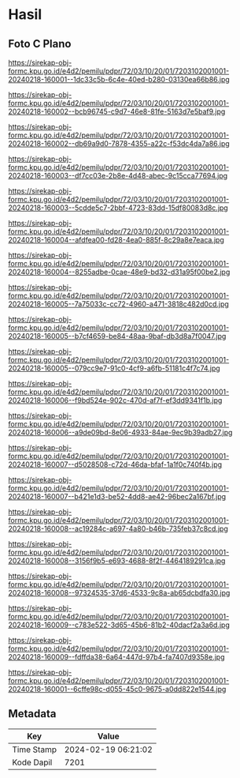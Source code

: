 # Hasil

## Foto C Plano

https://sirekap-obj-formc.kpu.go.id/e4d2/pemilu/pdpr/72/03/10/20/01/7203102001001-20240218-160001--1dc33c5b-6c4e-40ed-b280-03130ea66b86.jpg

https://sirekap-obj-formc.kpu.go.id/e4d2/pemilu/pdpr/72/03/10/20/01/7203102001001-20240218-160002--bcb96745-c9d7-46e8-81fe-5163d7e5baf9.jpg

https://sirekap-obj-formc.kpu.go.id/e4d2/pemilu/pdpr/72/03/10/20/01/7203102001001-20240218-160002--db69a9d0-7878-4355-a22c-f53dc4da7a86.jpg

https://sirekap-obj-formc.kpu.go.id/e4d2/pemilu/pdpr/72/03/10/20/01/7203102001001-20240218-160003--df7cc03e-2b8e-4d48-abec-9c15cca77694.jpg

https://sirekap-obj-formc.kpu.go.id/e4d2/pemilu/pdpr/72/03/10/20/01/7203102001001-20240218-160003--5cdde5c7-2bbf-4723-83dd-15df80083d8c.jpg

https://sirekap-obj-formc.kpu.go.id/e4d2/pemilu/pdpr/72/03/10/20/01/7203102001001-20240218-160004--afdfea00-fd28-4ea0-885f-8c29a8e7eaca.jpg

https://sirekap-obj-formc.kpu.go.id/e4d2/pemilu/pdpr/72/03/10/20/01/7203102001001-20240218-160004--8255adbe-0cae-48e9-bd32-d31a95f00be2.jpg

https://sirekap-obj-formc.kpu.go.id/e4d2/pemilu/pdpr/72/03/10/20/01/7203102001001-20240218-160005--7a75033c-cc72-4960-a471-3818c482d0cd.jpg

https://sirekap-obj-formc.kpu.go.id/e4d2/pemilu/pdpr/72/03/10/20/01/7203102001001-20240218-160005--b7cf4659-be84-48aa-9baf-db3d8a7f0047.jpg

https://sirekap-obj-formc.kpu.go.id/e4d2/pemilu/pdpr/72/03/10/20/01/7203102001001-20240218-160005--079cc9e7-91c0-4cf9-a6fb-51181c4f7c74.jpg

https://sirekap-obj-formc.kpu.go.id/e4d2/pemilu/pdpr/72/03/10/20/01/7203102001001-20240218-160006--f9bd524e-902c-470d-af7f-ef3dd9341f1b.jpg

https://sirekap-obj-formc.kpu.go.id/e4d2/pemilu/pdpr/72/03/10/20/01/7203102001001-20240218-160006--a9de09bd-8e06-4933-84ae-9ec9b39adb27.jpg

https://sirekap-obj-formc.kpu.go.id/e4d2/pemilu/pdpr/72/03/10/20/01/7203102001001-20240218-160007--d5028508-c72d-46da-bfaf-1a1f0c740f4b.jpg

https://sirekap-obj-formc.kpu.go.id/e4d2/pemilu/pdpr/72/03/10/20/01/7203102001001-20240218-160007--b421e1d3-be52-4dd8-ae42-96bec2a167bf.jpg

https://sirekap-obj-formc.kpu.go.id/e4d2/pemilu/pdpr/72/03/10/20/01/7203102001001-20240218-160008--ac19284c-a697-4a80-b46b-735feb37c8cd.jpg

https://sirekap-obj-formc.kpu.go.id/e4d2/pemilu/pdpr/72/03/10/20/01/7203102001001-20240218-160008--3156f9b5-e693-4688-8f2f-4464189291ca.jpg

https://sirekap-obj-formc.kpu.go.id/e4d2/pemilu/pdpr/72/03/10/20/01/7203102001001-20240218-160008--97324535-37d6-4533-9c8a-ab65dcbdfa30.jpg

https://sirekap-obj-formc.kpu.go.id/e4d2/pemilu/pdpr/72/03/10/20/01/7203102001001-20240218-160009--c783e522-3d65-45b6-81b2-40dacf2a3a6d.jpg

https://sirekap-obj-formc.kpu.go.id/e4d2/pemilu/pdpr/72/03/10/20/01/7203102001001-20240218-160009--fdffda38-6a64-447d-97b4-fa7407d9358e.jpg

https://sirekap-obj-formc.kpu.go.id/e4d2/pemilu/pdpr/72/03/10/20/01/7203102001001-20240218-160001--6cffe98c-d055-45c0-9675-a0dd822e1544.jpg


## Metadata

| Key        | Value               |
| ---------- | ------------------- |
| Time Stamp | 2024-02-19 06:21:02 |
| Kode Dapil | 7201                |



